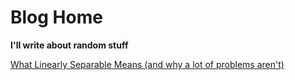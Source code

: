 # Blog Home
**I'll write about random stuff**

[What Linearly Separable Means (and why a lot of problems aren't)](/blog/2024/5/activation.md)
